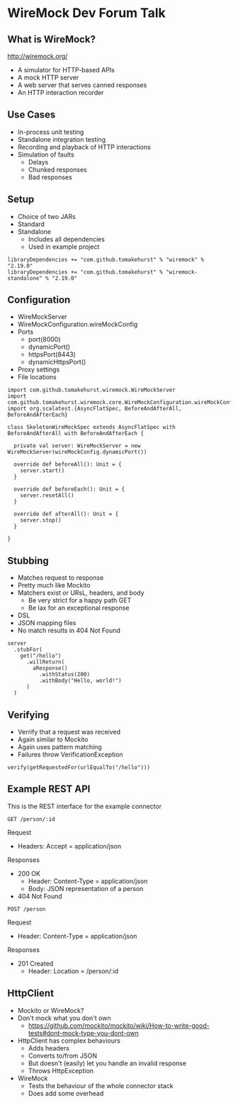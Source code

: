 # WireMock Dev Forum Talk

## What is WireMock?
http://wiremock.org/

- A simulator for HTTP-based APIs
- A mock HTTP server
- A web server that serves canned responses
- An HTTP interaction recorder

## Use Cases
- In-process unit testing
- Standalone integration testing
- Recording and playback of HTTP interactions
- Simulation of faults
  - Delays
  - Chunked responses
  - Bad responses

## Setup
- Choice of two JARs
- Standard
- Standalone
  - Includes all dependencies
  - Used in example project

```
libraryDependencies += "com.github.tomakehurst" % "wiremock" % "2.19.0"
libraryDependencies += "com.github.tomakehurst" % "wiremock-standalone" % "2.19.0"
```

## Configuration
- WireMockServer
- WireMockConfiguration.wireMockConfig
- Ports
  - port(8000)
  - dynamicPort()
  - httpsPort(8443)
  - dynamicHttpsPort()
- Proxy settings
- File locations

```
import com.github.tomakehurst.wiremock.WireMockServer
import com.github.tomakehurst.wiremock.core.WireMockConfiguration.wireMockConfig
import org.scalatest.{AsyncFlatSpec, BeforeAndAfterAll, BeforeAndAfterEach}

class SkeletonWireMockSpec extends AsyncFlatSpec with BeforeAndAfterAll with BeforeAndAfterEach {

  private val server: WireMockServer = new WireMockServer(wireMockConfig.dynamicPort())

  override def beforeAll(): Unit = {
    server.start()
  }

  override def beforeEach(): Unit = {
    server.resetAll()
  }

  override def afterAll(): Unit = {
    server.stop()
  }

}
```

## Stubbing
- Matches request to response
- Pretty much like Mockito
- Matchers exist or URsL, headers, and body
  - Be very strict for a happy path GET
  - Be lax for an exceptional response
- DSL
- JSON mapping files
- No match results in 404 Not Found

```
server
  .stubFor(
    get("/hello")
      .willReturn(
        aResponse()
          .withStatus(200)
          .withBody("Hello, world!")
      )
  )
```

## Verifying
- Verrify that a request was received
- Again similar to Mockito
- Again uses pattern matching
- Failures throw VerificationException

```
verify(getRequestedFor(urlEqualTo("/hello")))
```

## Example REST API
This is the REST interface for the example connector

```
GET /person/:id
```
Request
- Headers: Accept = application/json

Responses

- 200 OK
  - Header: Content-Type = application/json
  - Body: JSON representation of a person
- 404 Not Found

```
POST /person
```
Request
- Header: Content-Type = application/json

Responses
- 201 Created
  - Header: Location = /person/:id

## HttpClient
- Mockito or WireMock?
- Don't mock what you don't own
  - https://github.com/mockito/mockito/wiki/How-to-write-good-tests#dont-mock-type-you-dont-own
- HttpClient has complex behaviours
  - Adds headers
  - Converts to/from JSON
  - But doesn't (easily) let you handle an invalid response
  - Throws HttpException
- WireMock
  - Tests the behaviour of the whole connector stack
  - Does add some overhead
